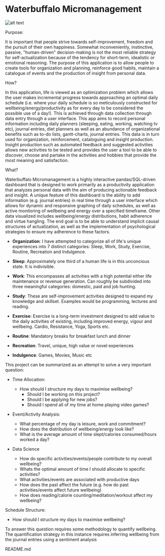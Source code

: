 # Waterbuffalo Micromanagement

![alt text](https://github.com/waterbuffalo13/Waterbuffalo-Micromanagement/blob/master/screenshot-gif.gif)

Purpose:


It is important that people strive towards self-improvement, freedom and the pursuit of their own happiness. Somewhat inconveniently, instinctive, passive, "human-driven" decision-making is not the most reliable strategy for self-actualization because of the tendency for short-term, idealistic or emotional reasoning. The purpose of this application is to allow people to create tools for organization and planning, reinforce good habits, maintain a catalogue of events and the production of insight from personal data.

How?

In this application, life is viewed as an optimization problem which allows the user makes incremental progress towards approaching an optimal daily schedule (i.e. where your daily schedule is so meticulously constructed for wellbeing/energy/productivity as for every day to be considered the possible use of a day!). This is achieved through data collection through data entry through a user interface. This app aims to record personal information including daily planners (sleeping, eating, working, watching tv etc), journal entries, diet planners as well as an abundance of organizational benefits such as to-do lists, gantt-charts, journal entries. This data is in turn used for organization, reinforcement, cataloguing and insight production. Insight production such as automated feedback and suggested activities allows new activities to be tested and provides the user a tool to be able to discover, choose and partake in the activities and hobbies that provide the most meaning and satisfaction.

What?

Waterbuffalo Micromanagement is a highly interactive pandas/SQL-driven dashboard that is designed to work primarily as a productivity application that analyzes personal data with the aim of producing actionable feedback and insight. A unique feature of this dashboard is the ability to add information (e.g. journal entries) in real time through a user interface which allows for dynamic and responsive graphing of daily schedules, as well as active monitoring of wellbeing and energy over a specified timeframe. Other data visualized includes wellbeing/energy distributions, habit adherence and virtue hangling. The end goal is to be able to understand implicit causal structures of actualization, as well as the implementation of psychological strategies to ensure my adherence to these factors.

- **Organization**: I have attempted to categorize all of life's unique experiences into 7 distinct categories: Sleep, Work, Study, Exercise, Routine, Recreation and Indulgence.

- **Sleep**: Approximately one third of a human life is in this unconcious state. It is indivisible.

- **Work**: This encompasses all activities with a high potential either life maintenance or revenue generation. Can roughly be subdivided into three meaningful categories: domestic, paid and job hunting. 

- **Study**: These are self-improvement activities designed to expand my knowledge and skillset. Examples would be programming, lectures and reading.

- **Exercise**: Exercise is a long-term investment designed to add value to the daily activities of existing, including improved energy, vigour and wellbeing. Cardio, Resistance, Yoga, Sports etc.

- **Routine**: Mandatory breaks for breakfast lunch and dinner

- **Recreation**: Travel, unique, high value or novel experiences 

- **Indulgence**: Games, Movies, Music etc

This project can be summarized as an attempt to solve a very important question: 
- Time Allocation: 
  -	How should I structure my days to maximise wellbeing?
    - Should I be working on this project? 
    - Should I be applying for new jobs? 
    - Should I spend all of my time at home playing video games? 
- Event/Activity Analysis:
  -	What percentage of my day is leisure, work and commitment?
  - How does the distribution of wellbeing/energy look like?
  - What is the average amount of time slept/calories consumed/hours worked a day?
  
- Data Science
  - How do specific activities/events/people contribute to my overall wellbeing?
  - Whats the optimal amount of time I should allocate to specific activities? 
  - What activities/events are associated with productive days
  - How does the past affect the future (e.g. how do past activities/events affect future wellbeing)
  - How does reading/calorie counting/meditation/workout affect my wellbeing?


Schedule Structure:
-	How should I structure my days to maximise wellbeing?



To answer this question requires some methodology to quantify wellbeing. The quantification strategy in this instance requires inferring wellbeing from the journal entries using a sentiment analysis


README.md
